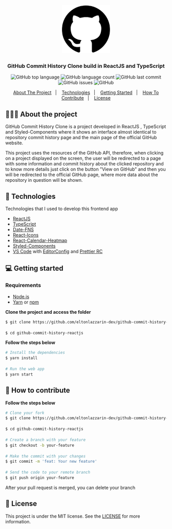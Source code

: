<h1 align="center">
	<img alt="GitHub logo" src="https://github.com/eltonlazzarin-dev/github-commit-history-reactjs/blob/main/screenshots/github-logo.svg" height="150px" width="150px" />
</h1>

<h3 align="center">
  GitHub Commit History Clone build in ReactJS and TypeScript
</h3>

<p align="center">
  <img alt="GitHub top language" src="https://img.shields.io/github/languages/top/eltonlazzarin-dev/github-commit-history-reactjs">

  <img alt="GitHub language count" src="https://img.shields.io/github/languages/count/eltonlazzarin-dev/github-commit-history-reactjs">

  <img alt="GitHub last commit" src="https://img.shields.io/github/last-commit/eltonlazzarin-dev/github-commit-history-reactjs">

  <img alt="GitHub issues" src="https://img.shields.io/github/issues/eltonlazzarin-dev/github-commit-history-reactjs">

  <img alt="GitHub" src="https://img.shields.io/github/license/eltonlazzarin-dev/github-commit-history-reactjs">
</p>

<p align="center">
  <a href="#-about-the-project">About The Project</a>&nbsp;&nbsp;&nbsp;|&nbsp;&nbsp;&nbsp;
  <a href="#-technologies">Technologies</a>&nbsp;&nbsp;&nbsp;|&nbsp;&nbsp;&nbsp;
  <a href="#-getting-started">Getting Started</a>&nbsp;&nbsp;&nbsp;|&nbsp;&nbsp;&nbsp;
  <a href="#-how-to-contribute">How To Contribute</a>&nbsp;&nbsp;&nbsp;|&nbsp;&nbsp;&nbsp;
  <a href="#-license">License</a>
</p>

## 👨🏻‍💻 About the project
<p>GitHub Commit History Clone is a project developed in ReactJS , TypeScript and Styled-Components where it shows an interface almost identical to repository commit history page and the main page of the official GitHub website.

This project uses the resources of the GitHub API, therefore, when clicking on a project displayed on the screen, the user will be redirected to a page with some information and commit history about the clicked repository and to know more details just click on the button "View on GitHub" and then you will be redirected to the official GitHub page, where more data about the repository in question will be shown.</p>

## 🚀 Technologies

Technologies that I used to develop this frontend app

- [ReactJS](https://reactjs.org/)
- [TypeScript](https://www.typescriptlang.org)
- [Date-FNS](https://date-fns.org/docs/Getting-Started)
- [React-Icons](https://react-icons.github.io/react-icons/)
- [React-Calendar-Heatmap](https://www.npmjs.com/package/react-calendar-heatmap)
- [Styled-Components](https://styled-components.com)
- [VS Code](https://code.visualstudio.com) with [EditorConfig](https://marketplace.visualstudio.com/items?itemName=EditorConfig.EditorConfig) and [Prettier RC](https://github.com/prettier/prettier)

## 💻 Getting started

### Requirements

- [Node.js](https://nodejs.org/en/)
- [Yarn](https://classic.yarnpkg.com/) or [npm](https://www.npmjs.com/)

**Clone the project and access the folder**

```bash
$ git clone https://github.com/eltonlazzarin-dev/github-commit-history-reactjs.git

$ cd github-commit-history-reactjs
```

**Follow the steps below**

```bash
# Install the dependencies
$ yarn install

# Run the web app
$ yarn start
```

## 🤔 How to contribute

**Follow the steps below**

```bash
# Clone your fork
$ git clone https://github.com/eltonlazzarin-dev/github-commit-history-reactjs.git

$ cd github-commit-history-reactjs

# Create a branch with your feature
$ git checkout -b your-feature

# Make the commit with your changes
$ git commit -m 'feat: Your new feature'

# Send the code to your remote branch
$ git push origin your-feature
```

After your pull request is merged, you can delete your branch

## 📝 License

This project is under the MIT license. See the [LICENSE](https://github.com/eltonlazzarin-dev/github-commit-history-reactjs/blob/main/LICENSE) for more information.
